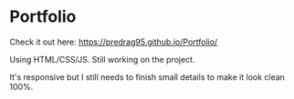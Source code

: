 # Portfolio
 
Check it out here: https://predrag95.github.io/Portfolio/   
 
Using HTML/CSS/JS. Still working on the project.
  
It's responsive but I still needs to finish small details to make it look clean 100%.   
   
